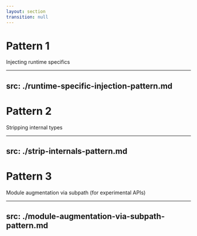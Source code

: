```yaml
---
layout: section
transition: null
---
```


# Pattern 1

Injecting runtime specifics

---
src: ./runtime-specific-injection-pattern.md
---

# Pattern 2

Stripping internal types

---
src: ./strip-internals-pattern.md
---

# Pattern 3

Module augmentation via subpath (for experimental APIs)

---
src: ./module-augmentation-via-subpath-pattern.md
---
